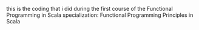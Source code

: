 this is the coding that i did during the first course of the Functional Programming in Scala specialization: Functional Programming Principles in Scala

